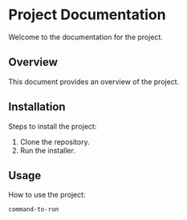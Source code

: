 <!-- Space: OC -->
<!-- Title: Test -->


# Project Documentation

Welcome to the documentation for the project.

## Overview

This document provides an overview of the project.

## Installation

Steps to install the project:

1. Clone the repository.
2. Run the installer.

## Usage

How to use the project:

```bash
command-to-run

